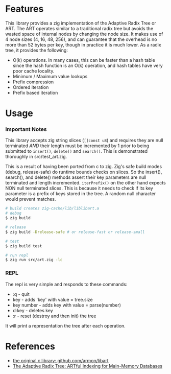 # Features
This library provides a zig implementation of the Adaptive Radix Tree or ART. The ART operates similar to a traditional radix tree but avoids the wasted space of internal nodes by changing the node size. It makes use of 4 node sizes (4, 16, 48, 256), and can guarantee that the overhead is no more than 52 bytes per key, though in practice it is much lower.
As a radix tree, it provides the following:

  -  O(k) operations. In many cases, this can be faster than a hash table since the hash function is an O(k) operation, and hash tables have very poor cache locality.
  -  Minimum / Maximum value lookups
  -  Prefix compression
  -  Ordered iteration
  -  Prefix based iteration

# Usage 

### **Important Notes**
This library accepts zig string slices (`[]const u8`) and requires they are null terminated _AND_ their length must be incremented by 1 prior to being submitted to `insert()`, `delete()` and `search()`.  This is demonstrated thoroughly in src/test_art.zig.  

This is a result of having been ported from c to zig. Zig's safe build modes (debug, release-safe) do runtime bounds checks on slices.  So the insert(), search(), and delete() methods assert their key parameters are null terminated and length incremented.  `iterPrefix()` on the other hand expects NON null terminated slices. This is because it needs to check if its key parameter is a prefix of keys stored in the tree.  A random null character would prevent matches.

```sh
# build creates zig-cache/lib/liblibart.a
# debug
$ zig build 

# release
$ zig build -Drelease-safe # or release-fast or release-small

# test
$ zig build test

# run repl
$ zig run src/art.zig -lc
```

### REPL
The repl is very simple and responds to these commands:
- :q - quit
- key - adds 'key' with value = tree.size
- key number - adds key with value = parse(number)
- d:key - deletes key
- :r - reset (destroy and then init) the tree

It will print a representation the tree after each operation.

# References
- [the original c library: github.com/armon/libart](https://github.com/armon/libart)
- [The Adaptive Radix Tree: ARTful Indexing for Main-Memory Databases](http://www-db.in.tum.de/~leis/papers/ART.pdf)
